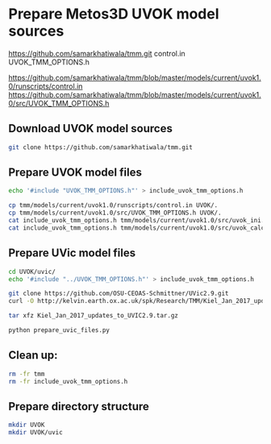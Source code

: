 # Prepare Metos3D UVOK model sources


https://github.com/samarkhatiwala/tmm.git
control.in
UVOK_TMM_OPTIONS.h

https://github.com/samarkhatiwala/tmm/blob/master/models/current/uvok1.0/runscripts/control.in
https://github.com/samarkhatiwala/tmm/blob/master/models/current/uvok1.0/src/UVOK_TMM_OPTIONS.h



## Download UVOK model sources

```sh
git clone https://github.com/samarkhatiwala/tmm.git
```


## Prepare UVOK model files

```sh
echo '#include "UVOK_TMM_OPTIONS.h"' > include_uvok_tmm_options.h

cp tmm/models/current/uvok1.0/runscripts/control.in UVOK/.
cp tmm/models/current/uvok1.0/src/UVOK_TMM_OPTIONS.h UVOK/.
cat include_uvok_tmm_options.h tmm/models/current/uvok1.0/src/uvok_ini.F > UVOK/uvok_ini.F
cat include_uvok_tmm_options.h tmm/models/current/uvok1.0/src/uvok_calc.F > UVOK/uvok_calc.F
```

## Prepare UVic model files

```sh
cd UVOK/uvic/
echo '#include "../UVOK_TMM_OPTIONS.h"' > include_uvok_tmm_options.h

git clone https://github.com/OSU-CEOAS-Schmittner/UVic2.9.git
curl -O http://kelvin.earth.ox.ac.uk/spk/Research/TMM/Kiel_Jan_2017_updates_to_UVIC2.9.tar.gz

tar xfz Kiel_Jan_2017_updates_to_UVIC2.9.tar.gz

python prepare_uvic_files.py
```

## Clean up:

```sh
rm -fr tmm
rm -fr include_uvok_tmm_options.h
```










## Prepare directory structure

```sh
mkdir UVOK
mkdir UVOK/uvic
```
